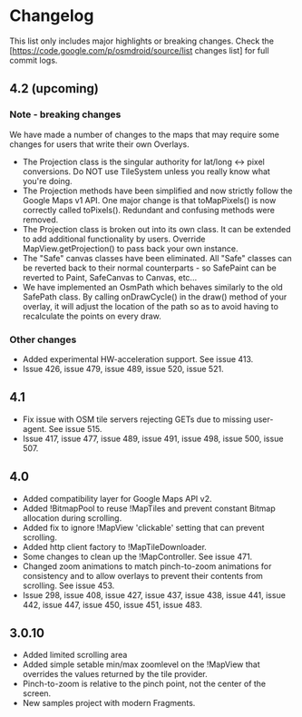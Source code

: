# Changelog

This list only includes major highlights or breaking changes. Check the [https://code.google.com/p/osmdroid/source/list changes list] for full commit logs.

## 4.2 (upcoming)

### Note - breaking changes
We have made a number of changes to the maps that may require some changes for users that write their own Overlays.

* The Projection class is the singular authority for lat/long <-> pixel conversions. Do NOT use TileSystem unless you really know what you're doing.
* The Projection methods have been simplified and now strictly follow the Google Maps v1 API. One major change is that toMapPixels() is now correctly called toPixels(). Redundant and confusing methods were removed.
* The Projection class is broken out into its own class. It can be extended to add additional functionality by users. Override MapView.getProjection() to pass back your own instance.
* The "Safe" canvas classes have been eliminated. All "Safe" classes can be reverted back to their normal counterparts - so SafePaint can be reverted to Paint, SafeCanvas to Canvas, etc...
* We have implemented an OsmPath which behaves similarly to the old SafePath class. By calling onDrawCycle() in the draw() method of your overlay, it will adjust the location of the path so as to avoid having to recalculate the points on every draw.

### Other changes

* Added experimental HW-acceleration support. See issue 413.
* Issue 426, issue 479, issue 489, issue 520, issue 521.

## 4.1

* Fix issue with OSM tile servers rejecting GETs due to missing user-agent. See issue 515.
* Issue 417, issue 477, issue 489, issue 491, issue 498, issue 500, issue 507.

## 4.0

* Added compatibility layer for Google Maps API v2.
* Added !BitmapPool to reuse !MapTiles and prevent constant Bitmap allocation during scrolling.
* Added fix to ignore !MapView 'clickable' setting that can prevent scrolling.
* Added http client factory to !MapTileDownloader.
* Some changes to clean up the !MapController. See issue 471.
* Changed zoom animations to match pinch-to-zoom animations for consistency and to allow overlays to prevent their contents from scrolling. See issue 453.
* Issue 298, issue 408, issue 427, issue 437, issue 438, issue 441, issue 442, issue 447, issue 450, issue 451, issue 483.

## 3.0.10

* Added limited scrolling area
* Added simple setable min/max zoomlevel on the !MapView that overrides the values returned by the tile provider.
* Pinch-to-zoom is relative to the pinch point, not the center of the screen.
* New samples project with modern Fragments.